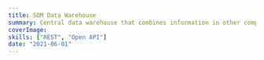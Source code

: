 ```yaml
---
title: SOM Data Warehouse
summary: Central data warehouse that combines information in other company systems like Salesforce and Deltek Vision into a single REST API
coverImage:
skills: ["REST", "Open API"]
date: "2021-06-01"
---
```

